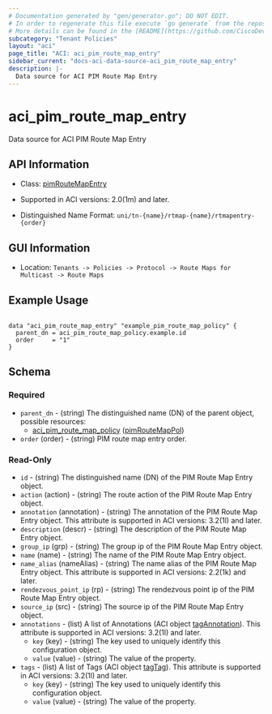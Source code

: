 ```yaml
---
# Documentation generated by "gen/generator.go"; DO NOT EDIT.
# In order to regenerate this file execute `go generate` from the repository root.
# More details can be found in the [README](https://github.com/CiscoDevNet/terraform-provider-aci/blob/master/README.md).
subcategory: "Tenant Policies"
layout: "aci"
page_title: "ACI: aci_pim_route_map_entry"
sidebar_current: "docs-aci-data-source-aci_pim_route_map_entry"
description: |-
  Data source for ACI PIM Route Map Entry
---
```


# aci_pim_route_map_entry #

Data source for ACI PIM Route Map Entry

## API Information ##

* Class: [pimRouteMapEntry](https://pubhub.devnetcloud.com/media/model-doc-latest/docs/app/index.html#/objects/pimRouteMapEntry/overview)

* Supported in ACI versions: 2.0(1m) and later.

* Distinguished Name Format: `uni/tn-{name}/rtmap-{name}/rtmapentry-{order}`

## GUI Information ##

* Location: `Tenants -> Policies -> Protocol -> Route Maps for Multicast -> Route Maps`

## Example Usage ##

```hcl

data "aci_pim_route_map_entry" "example_pim_route_map_policy" {
  parent_dn = aci_pim_route_map_policy.example.id
  order     = "1"
}

```

## Schema ##

### Required ###

* `parent_dn` - (string) The distinguished name (DN) of the parent object, possible resources:
  - [aci_pim_route_map_policy](https://registry.terraform.io/providers/CiscoDevNet/aci/latest/docs/resources/pim_route_map_policy) ([pimRouteMapPol](https://pubhub.devnetcloud.com/media/model-doc-latest/docs/app/index.html#/objects/pimRouteMapPol/overview))
* `order` (order) - (string) PIM route map entry order.

### Read-Only ###

* `id` - (string) The distinguished name (DN) of the PIM Route Map Entry object.
* `action` (action) - (string) The route action of the PIM Route Map Entry object.
* `annotation` (annotation) - (string) The annotation of the PIM Route Map Entry object. This attribute is supported in ACI versions: 3.2(1l) and later.
* `description` (descr) - (string) The description of the PIM Route Map Entry object.
* `group_ip` (grp) - (string) The group ip of the PIM Route Map Entry object.
* `name` (name) - (string) The name of the PIM Route Map Entry object.
* `name_alias` (nameAlias) - (string) The name alias of the PIM Route Map Entry object. This attribute is supported in ACI versions: 2.2(1k) and later.
* `rendezvous_point_ip` (rp) - (string) The rendezvous point ip of the PIM Route Map Entry object.
* `source_ip` (src) - (string) The source ip of the PIM Route Map Entry object.
* `annotations` - (list) A list of Annotations (ACI object [tagAnnotation](https://pubhub.devnetcloud.com/media/model-doc-latest/docs/app/index.html#/objects/tagAnnotation/overview)). This attribute is supported in ACI versions: 3.2(1l) and later.
    * `key` (key) - (string) The key used to uniquely identify this configuration object.
    * `value` (value) - (string) The value of the property.
* `tags` - (list) A list of Tags (ACI object [tagTag](https://pubhub.devnetcloud.com/media/model-doc-latest/docs/app/index.html#/objects/tagTag/overview)). This attribute is supported in ACI versions: 3.2(1l) and later.
    * `key` (key) - (string) The key used to uniquely identify this configuration object.
    * `value` (value) - (string) The value of the property.
